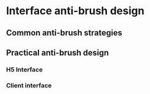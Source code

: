 # Interface anti-brush design

## Common anti-brush strategies

## Practical anti-brush design

### H5 Interface

### Client interface